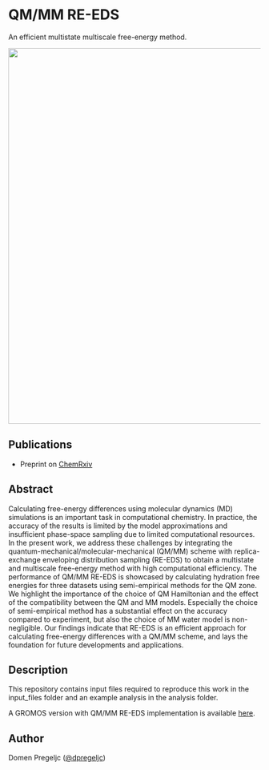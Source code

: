 # QM/MM RE-EDS
An efficient multistate multiscale free-energy method.

<img src='./highlight_image.png' width=750>

## Publications

- Preprint on [ChemRxiv](https://doi.org/10.26434/chemrxiv-2025-37phk)

## Abstract
Calculating free-energy differences using molecular dynamics (MD) simulations is an important task in computational chemistry. In practice, the accuracy of the results is limited by the model approximations and insufficient phase-space sampling due to limited computational resources. In the present work, we address these challenges by integrating the quantum-mechanical/molecular-mechanical (QM/MM) scheme with replica-exchange enveloping distribution sampling (RE-EDS) to obtain a multistate and multiscale free-energy method with high computational efficiency. The performance of QM/MM RE-EDS is showcased by calculating hydration free energies for three datasets using semi-empirical methods for the QM zone. We highlight the importance of the choice of QM Hamiltonian and the effect of the compatibility between the QM and MM models. Especially the choice of semi-empirical method has a substantial effect on the accuracy compared to experiment, but also the choice of MM water model is non-negligible. Our findings indicate that RE-EDS is an efficient approach for calculating free-energy differences with a QM/MM scheme, and lays the foundation for future developments and applications.

## Description

This repository contains input files required to reproduce this work in the input_files folder and an example analysis in the analysis folder.

A GROMOS version with QM/MM RE-EDS implementation is available [here](https://github.com/rinikerlab/gromosXX/tree/qmmm_reeds).

## Author

Domen Pregeljc ([@dpregeljc](https://github.com/dpregeljc))